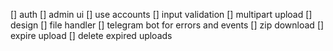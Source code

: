 [] auth
[] admin ui
[] use accounts
[] input validation
[] multipart upload
[] design
[] file handler
[] telegram bot for errors and events
[] zip download
[] expire upload
[] delete expired uploads
